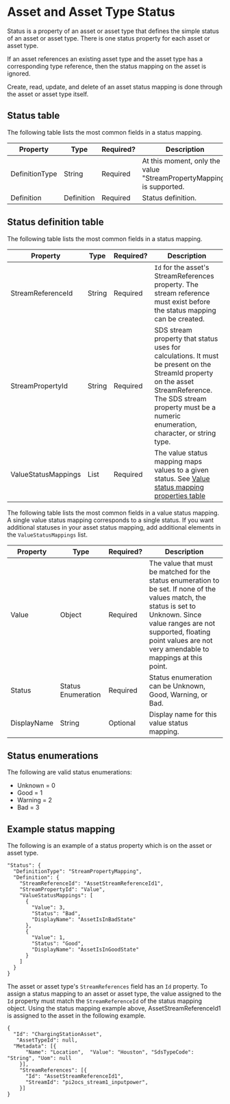 ﻿---
uid: asset-status-dev-guide
---

# Asset and Asset Type Status

Status is a property of an asset or asset type that defines the simple status of an asset or asset type. There is one status property for each asset or asset type.

If an asset references an existing asset type and the asset type has a corresponding type reference, then the status mapping on the asset is ignored.

Create, read, update, and delete of an asset status mapping is done through the asset or asset type itself.

## Status table

The following table lists the most common fields in a status mapping.

| Property       | Type       | Required? | Description                                                  |
| -------------- | ---------- | --------- | ------------------------------------------------------------ |
| DefinitionType | String     | Required  | At this moment, only the value "StreamPropertyMapping" is supported. |
| Definition     | Definition | Required  | Status definition.                                           |

## Status definition table

The following table lists the most common fields in a status mapping.

| Property            | Type                     | Required? | Description                                                  |
| ------------------- | ------------------------ | --------- | ------------------------------------------------------------ |
| StreamReferenceId   | String                   | Required  | `Id` for the asset's StreamReferences property. The stream reference must exist before the status mapping can be created. |
| StreamPropertyId    | String                   | Required  | SDS stream property that status uses for calculations. It must be present on the StreamId property on the asset StreamReference.  The SDS stream property must be a numeric enumeration, character, or string type. |
| ValueStatusMappings | List<ValueStatusMapping> | Required  | The value status mapping maps values to a given status. See [Value status mapping properties table](xref:AssetStatus#value-status-mapping-properties-table) |

The following table lists the most common fields in a value status mapping. A single value status mapping corresponds to a single status. If you want additional statuses in your asset status mapping, add additional elements in the `ValueStatusMappings` list.

| Property    | Type               | Required? | Description                                                  |
| ----------- | ------------------ | --------- | ------------------------------------------------------------ |
| Value       | Object             | Required  | The value that must be matched for the status enumeration to be set. If none of the values match, the status is set to Unknown. Since value ranges are not supported, floating point values are not very amendable to mappings at this point. |
| Status      | Status Enumeration | Required  | Status enumeration can be Unknown, Good, Warning, or Bad.    |
| DisplayName | String             | Optional  | Display name for this value status mapping.                  |

## Status enumerations

The following are valid status enumerations: 

- Unknown = 0
- Good = 1
- Warning = 2
- Bad = 3

## Example status mapping

The following is an example of a status property which is on the asset or asset type.

```
"Status": {
  "DefinitionType": "StreamPropertyMapping",
  "Definition": {
    "StreamReferenceId": "AssetStreamReferenceId1",
    "StreamPropertyId": "Value",
    "ValueStatusMappings": [
      {
        "Value": 3,
        "Status": "Bad",
        "DisplayName": "AssetIsInBadState"
      },
      {
        "Value": 1,
        "Status": "Good",
        "DisplayName": "AssetIsInGoodState"
      }
    ]
  }
}
```
The asset or asset type's `StreamReferences` field has an `Id` property. To assign a status mapping to an asset or asset type, the value assigned to the `Id` property must match the `StreamReferenceId` of the status mapping object. Using the status mapping example above, AssetStreamReferenceId1 is assigned to the asset in the following example. 
```
{
  "Id": "ChargingStationAsset", 
   "AssetTypeId": null,
  "Metadata": [{ 
      "Name": "Location",  "Value": "Houston", "SdsTypeCode": "String", "Uom": null​ 
    }], 
    "StreamReferences": [{ 
      "Id": "AssetStreamReferenceId1", 
      "StreamId": "pi2ocs_stream1_inputpower", 
    }] 
} 
```
